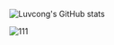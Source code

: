 ![Luvcong's GitHub stats](https://github-readme-stats.vercel.app/api?username=Luvcong&count_private=true)

![111](https://capsule-render.vercel.app/api?type=Venom)

<!--
**MIINGIJANG/MIINGIJANG** is a ✨ _special_ ✨ repository because its `README.md` (this file) appears on your GitHub profile.

Here are some ideas to get you started:

- 🔭 I’m currently working on ...
- 🌱 I’m currently learning ...
- 👯 I’m looking to collaborate on ...
- 🤔 I’m looking for help with ...
- 💬 Ask me about ...
- 📫 How to reach me: ...
- 😄 Pronouns: ...
- ⚡ Fun fact: ...
-->
